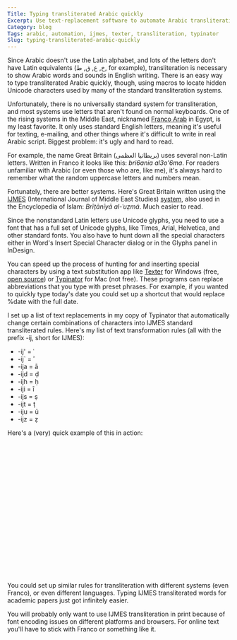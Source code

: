 ```yaml
---
Title: Typing transliterated Arabic quickly
Excerpt: Use text-replacement software to automate Arabic transliteration.
Category: blog
Tags: arabic, automation, ijmes, texter, transliteration, typinator
Slug: typing-transliterated-arabic-quickly
---
```



Since Arabic doesn't use the Latin alphabet, and lots of the letters don't have Latin equivalents (خ, ع, ق, ط, for example), transliteration is necessary to show Arabic words and sounds in English writing. There is an easy way to type transliterated Arabic quickly, though, using macros to locate hidden Unicode characters used by many of the standard transliteration systems.

Unfortunately, there is no universally standard system for transliteration, and most systems use letters that aren't found on normal keyboards. One of the rising systems in the Middle East, nicknamed [Franco Arab](http://en.wikipedia.org/wiki/Arabic_Chat_Alphabet) in Egypt, is my least favorite. It only uses standard English letters, meaning it's useful for texting, e-mailing, and other things where it's difficult to write in real Arabic script. Biggest problem: it's ugly and hard to read.

For example, the name Great Britain (بريطانيا العظمى) uses several non-Latin letters. Written in Franco it looks like this: *bri6ania al3o'6ma*. For readers unfamiliar with Arabic (or even those who are, like me), it's always hard to remember what the random uppercase letters and numbers mean.

Fortunately, there are better systems. Here's Great Britain written using the [IJMES](http://www8.georgetown.edu/departments/history/ijmes/) (International Journal of Middle East Studies) [system](http://www8.georgetown.edu/departments/history/ijmes/Translit_Chart.pdf), also used in the Encyclopedia of Islam: *Brīṭānīyā al-ʿuẓmá*. Much easier to read.

Since the nonstandard Latin letters use Unicode glyphs, you need to use a font that has a full set of Unicode glyphs, like Times, Arial, Helvetica, and other standard fonts. You also have to hunt down all the special characters either in Word's Insert Special Character dialog or in the Glyphs panel in InDesign.

You can speed up the process of hunting for and inserting special characters by using a text substitution app like [Texter](http://lifehacker.com/software/texter/lifehacker-code-texter-windows-238306.php) for Windows (free, [open source](http://github.com/adampash/texter/tree/master)) or [Typinator](http://www.ergonis.com/products/typinator/) for Mac (not free). These programs can replace abbreviations that you type with preset phrases. For example, if you wanted to quickly type today's date you could set up a shortcut that would replace %date with the full date.

I set up a list of text replacements in my copy of Typinator that automatically change certain combinations of characters into IJMES standard transliterated rules. Here's my list of text transformation rules (all with the prefix -ij, short for IJMES):

* -ij' = &#x2BF;
* -ij\` = &#x2BE;
* -ija = &#x101;
* -ijd = &#x1E0D;
* -ijh = &#x1E25;
* -iji = &#x12B;
* -ijs = &#x1E63;
* -ijt = &#x1E6D;
* -iju = &#x16B;
* -ijz = &#x1E93;

Here's a (very) quick example of this in action:

<p><object width="400" height="300"><param name="allowfullscreen" value="true" /><param name="allowscriptaccess" value="always" /><param name="movie" value="http://vimeo.com/moogaloop.swf?clip_id=4337233&amp;server=vimeo.com&amp;show_title=1&amp;show_byline=1&amp;show_portrait=0&amp;color=&amp;fullscreen=1" /><embed src="http://vimeo.com/moogaloop.swf?clip_id=4337233&amp;server=vimeo.com&amp;show_title=1&amp;show_byline=1&amp;show_portrait=0&amp;color=&amp;fullscreen=1" type="application/x-shockwave-flash" allowfullscreen="true" allowscriptaccess="always" width="400" height="300"></embed></object></p>

You could set up similar rules for transliteration with different systems (even Franco), or even different languages. Typing IJMES transliterated words for academic papers just got infinitely easier.

<p class="confirmation warning">You will probably only want to use IJMES transliteration in print because of font encoding issues on different platforms and browsers. For online text you'll have to stick with Franco or something like it.</p>
